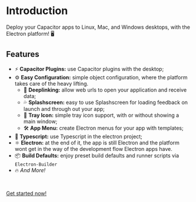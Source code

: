 # Introduction

Deploy your Capacitor apps to Linux, Mac, and Windows desktops, with the Electron platform! 🖥️

## Features

- ⚡ **Capacitor Plugins:** use Capacitor plugins with the desktop;
- ⚙ **Easy Configuration:** simple object configuration, where the platform takes care of the heavy lifting.
  - 🔗 **Deeplinking:** allow web urls to open your application and receive data;
  - 💦 **Splashscreen:** easy to use Splashscreen for loading feedback on launch and through out your app;
  - 🌠 **Tray Icon:** simple tray icon support, with or without showing a main window;
  - 🛠 **App Menu:** create Electron menus for your app with templates;
- 🎉 **Typescript:** use Typescript in the electron project;
- ⚛ **Electron:** at the end of it, the app is still Electron and the platform wont get in the way of the development flow Electron apps have.
- 📦 **Build Defaults:** enjoy preset build defaults and runner scripts via `Electron-Builder`
- 🔥 _And More!_

<br />

[Get started now!](./getting-started/index)
